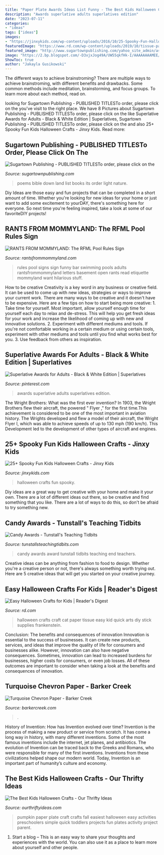```yaml
---
title: "Paper Plate Awards Ideas List Funny - The Best Kids Halloween Crafts"
description: "Awards superlative adults superlatives edition"
date: "2023-07-11"
categories:
- "ideas"
tags: ["ideas"]
images:
- "https://jinxykids.com/wp-content/uploads/2016/10/25-Spooky-Fun-Halloween-Crafts-For-Kids-Titled.jpg"
featuredImage: "https://www.rd.com/wp-content/uploads/2019/10/tissue-paper-black-cat-via-gluedtomycraftsblog.com_.jpg"
featured_image: "http://www.sugartownpublishing.com/yahoo_site_admin/assets/images/Mi_Tierra.133153032_std.jpg"
image: "https://2.bp.blogspot.com/-D3xjxJog49A/UW55qkfHk-I/AAAAAAAAMEE/aJ1GiPeoAPQ/s1600/Slide11.JPG"
ShowToc: true
author: "Jakayla Gusikowski"
---
```



The different ways to achieve brainstroming?
There are multiple ways to achieve brainstroming, with different benefits and drawbacks. Some common methods include meditation, brainstorming, and focus groups. To learn more about each method, read on.

	

		
looking for Sugartown Publishing - PUBLISHED TITLESTo order, please click on the you've visit to the right place. We have 8 Pictures about Sugartown Publishing - PUBLISHED TITLESTo order, please click on the like Superlative Awards for Adults - Black &amp; White Edition | Superlatives, Sugartown Publishing - PUBLISHED TITLESTo order, please click on the and also 25+ Spooky Fun Kids Halloween Crafts - Jinxy Kids. Read more:
		
    
## Sugartown Publishing - PUBLISHED TITLESTo Order, Please Click On The

<img loading=lazy src="http://www.sugartownpublishing.com/yahoo_site_admin/assets/images/Mi_Tierra.133153032_std.jpg" onerror="this.onerror=null;this.src='https://tse4.mm.bing.net/th?id=OIP._ZKtb1SApAGHacU9R1eQCAHaLG&amp;pid=15.1';" alt="Sugartown Publishing - PUBLISHED TITLESTo order, please click on the">

_Source: sugartownpublishing.com_

>poems bible down land list books its order light nature. 

	

Diy Ideas are those easy and fun projects that can be completed in a short amount of time. Whether you're looking for new ideas for your home or just want to add some excitement to yourDAY, there's something here for everyone. So next time you're feeling inspired, take a look at some of our favoriteDIY projects!

    
## RANTS FROM MOMMYLAND: The RFML Pool Rules Sign

<img loading=lazy src="http://3.bp.blogspot.com/_go9gQ8aKqFc/TAqsqA2GlKI/AAAAAAAABEI/P7QVhYlz2-4/s1600/%231poolrules.jpg" onerror="this.onerror=null;this.src='https://tse2.mm.bing.net/th?id=OIP.Ea8Rx621MzpSL5v6mkrFYAHaLK&amp;pid=15.1';" alt="RANTS FROM MOMMYLAND: The RFML Pool Rules Sign">

_Source: rantsfrommommyland.com_

>rules pool signs sign funny bar swimming pools adults rantsfrommommyland letters basement open rants read etiquette mommyland want hilarious stuff. 

	

How to be creative
Creativity is a key word in any business or creative field. It can be used to come up with new ideas, strategies or ways to improve your current work. There are many ways to be creative and it doesn't have to be expensive. Here are a few tips on how to start being more creative: 1. Take time for yourself. Most important, allow yourself enough time for yourself each day to relax and de-stress. This will help you get fresh ideas for your work and increase the likelihood of coming up with new and innovative solutions. 2. Experiment with different mediums and tools. If you're not comfortable working in a certain medium or using certain tools, experiment with other mediums and tools until you find what works best for you. 3. Use feedback from others as inspiration.

    
## Superlative Awards For Adults - Black &amp; White Edition | Superlatives

<img loading=lazy src="https://i.pinimg.com/originals/ff/7c/4b/ff7c4b22d98f0324c735da5ecfa66d70.jpg" onerror="this.onerror=null;this.src='https://tse3.mm.bing.net/th?id=OIP.EtP2ZsL7WFsXOzoekKRVsgHaFj&amp;pid=15.1';" alt="Superlative Awards for Adults - Black &amp; White Edition | Superlatives">

_Source: pinterest.com_

>awards superlative adults superlatives edition. 

	

The Wright Brothers: What was the first ever invention?
In 1903, the Wright Brothers flew their aircraft, the powered " Flyer ," for the first time.This achievement is considered to be one of the most important in aviation history. The Wrights developed and flew a model of their aircraft, the Wright Flyer I, which was able to achieve speeds of up to 130 mph (190 km/h). This Development led to the development of other types of aircraft and engines.

    
## 25+ Spooky Fun Kids Halloween Crafts - Jinxy Kids

<img loading=lazy src="https://jinxykids.com/wp-content/uploads/2016/10/25-Spooky-Fun-Halloween-Crafts-For-Kids-Titled.jpg" onerror="this.onerror=null;this.src='https://tse4.mm.bing.net/th?id=OIP.0tam4JQ9ABxBWVfrFZxQDgHaKl&amp;pid=15.1';" alt="25+ Spooky Fun Kids Halloween Crafts - Jinxy Kids">

_Source: jinxykids.com_

>halloween crafts fun spooky. 

	

Diy ideas are a great way to get creative with your home and make it your own. There are a lot of different ideas out there, so be creative and find something that you like. There are a lot of ways to do this, so don't be afraid to try something new.

    
## Candy Awards - Tunstall&#039;s Teaching Tidbits

<img loading=lazy src="https://2.bp.blogspot.com/-D3xjxJog49A/UW55qkfHk-I/AAAAAAAAMEE/aJ1GiPeoAPQ/s1600/Slide11.JPG" onerror="this.onerror=null;this.src='https://tse1.mm.bing.net/th?id=OIP.sUvt96LZP1fiEG0-wRsOFQHaFj&amp;pid=15.1';" alt="Candy Awards - Tunstall&#039;s Teaching Tidbits">

_Source: tunstallsteachingtidbits.com_

>candy awards award tunstall tidbits teaching end teachers. 

	

Creative ideas can be anything from fashion to food to design. Whether you're a creative person or not, there's always something worth trying out. Here are 5 creative ideas that will get you started on your creative journey.

    
## Easy Halloween Crafts For Kids | Reader&#039;s Digest

<img loading=lazy src="https://www.rd.com/wp-content/uploads/2019/10/tissue-paper-black-cat-via-gluedtomycraftsblog.com_.jpg" onerror="this.onerror=null;this.src='https://tse1.mm.bing.net/th?id=OIP.h73NWjFVxr5gSZoZ596TMQHaE8&amp;pid=15.1';" alt="Easy Halloween Crafts for Kids | Reader&#039;s Digest">

_Source: rd.com_

>halloween crafts craft cat paper tissue easy kid quick arts diy stick supplies frankenstein. 

	

Conclusion: The benefits and consequences of innovation
Innovation is essential to the success of businesses. It can create new products, services, and ideas that improve the quality of life for consumers and businesses alike. However, innovation can also have negative consequences. Sometimes, innovation can lead to increased burdens for businesses, higher costs for consumers, or even job losses. All of these outcomes are important to consider when taking a look at the benefits and consequences of innovation.

    
## Turquoise Chevron Paper - Barker Creek

<img loading=lazy src="https://cdn.shptrn.com/media/mfg/183/product_image/thm/t301_1754e5dfe6a4dbd364e70da53652bbaf.jpg?1433263038" onerror="this.onerror=null;this.src='https://tse4.mm.bing.net/th?id=OIP._--leX88qafxdxF8aNh0sAAAAA&amp;pid=15.1';" alt="Turquoise Chevron Paper - Barker Creek">

_Source: barkercreek.com_

>. 

	

History of Invention: How has Invention evolved over time?
Invention is the process of making a new product or service from scratch. It has come a long way in history, with many different inventions. Some of the most famous inventions include the internet, jet planes, and antibiotics. The evolution of Invention can be traced back to the Greeks and Romans, who were responsible for many of the first inventions. Inventions from these civilizations helped shape our modern world. Today, Invention is an important part of humanity’s culture and economy.

    
## The Best Kids Halloween Crafts - Our Thrifty Ideas

<img loading=lazy src="http://www.ourthriftyideas.com/wp-content/uploads/2016/09/Easiest-Paper-Plate-Pumpkin-Craft-5.jpg" onerror="this.onerror=null;this.src='https://tse3.mm.bing.net/th?id=OIP.2IxaYMaUjMuVHXzq08PDUgHaFj&amp;pid=15.1';" alt="The Best Kids Halloween Crafts - Our Thrifty Ideas">

_Source: ourthriftyideas.com_

>pumpkin paper plate craft crafts fall easiest halloween easy activities preschoolers simple quick toddlers projects fun plates activity project parent. 

	

1. Start a blog – This is an easy way to share your thoughts and experiences with the world. You can also use it as a place to learn more about yourself and other people.

